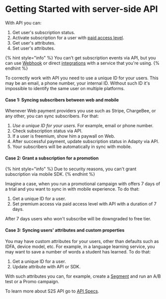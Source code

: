 # Getting Started with server-side API

With API you can:

1. Get user's subscription status.
2. Activate subscription for a user with [paid access level](../purchase-infrastructure/access-level.md).
3. Get user's attributes.
4. Set user's attributes.

{% hint style="info" %}
You can't get subscription events via API, but you can use [Webhook](../analytics/integrations/webhook.md) or direct [integrations](../analytics/integrations/) with a service that you're using.
{% endhint %}

To correctly work with API you need to use a unique ID for your users. This may be an email, a phone number, your internal ID. Without such ID it's impossible to identify the same user on multiple platforms.

#### Case 1: Syncing subscribers between web and mobile

Whenever Web payment providers you use such as Stripe, ChargeBee, or any other, you can sync subscribers. For that:

1. _Use a unique ID for your users_. For example, email or phone number.
2. Check subscription status via API.
3. If a user is freemium, show him a paywall on Web.
4. After successful payment, update subscription status in Adapty via API.
5. Your subscribers will be automatically in sync with mobile.

#### Case 2: Grant a subscription for a promotion 

{% hint style="info" %}
Due to security reasons, you can't grant subscription via mobile SDK.
{% endhint %}

Imagine a case, when you run a promotional campaign with offers 7 days of a trial and you want to sync in with mobile experience. To do that:

1. Get a unique ID for a user.
2. Set premium access via paid access level with API with a duration of 7 days.

After 7 days users who won't subscribe will be downgraded to free tier.

#### Case 3: Syncing users' attributes and custom properties

You may have custom attributes for your users, other than defaults such as IDFA, device model, etc. For example, in a language learning service, you may want to save a number of words a student has learned. To do that:

1. Get a unique ID for a user.
2. Update attribute with API or SDK.

With such attributes you can, for example, create a [Segment](../profiles-and-promo-campaigns/segments.md) and run an A/B test or a Promo campaign. 

To learn more about S2S API go to [API Specs](api-specs.md).

